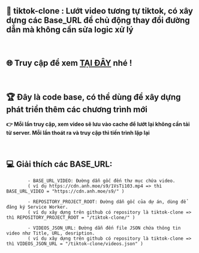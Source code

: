 ## 🚀 tiktok-clone : Lướt video tương tự tiktok, có xây dựng các Base_URL để chủ động thay đổi đường dẫn mà không cần sửa logic xử lý 

</br>

## 🌐 Truy cập để xem  [TẠI ĐÂY](https://tongtrankien1605.github.io/tiktok-clone) nhé !

</br>

## 🏆 Đây là code base, có thể dùng để xây dựng phát triển thêm các chương trình mới
 **👉 Mỗi lần truy cập, xem video sẽ lưu vào cache để lướt lại không cần tải từ server. Mỗi lần thoát ra và truy cập thì tiến trình lặp lại**

</br>

## 💻 Giải thích các BASE_URL:

            - BASE_URL_VIDEO: Đường dẫn gốc đến thư mục chứa video. 
            ( ví dụ https://cdn.anh.moe/s9/1VsTi103.mp4 => thì BASE_URL_VIDEO = "https://cdn.anh.moe/s9/" )

            - REPOSITORY_PROJECT_ROOT: Đường dẫn gốc của dự án, dùng để đăng ký Service Worker.
            ( ví dụ xây dựng trên github có repository là tiktok-clone => thì REPOSITORY_PROJECT_ROOT = "/tiktok-clone/" )
              
            - VIDEOS_JSON_URL: Đường dẫn đến file JSON chứa thông tin video như Title, URL, desription.
            ( ví dụ xây dựng trên github có repository là tiktok-clone => thì VIDEOS_JSON_URL = "/tiktok-clone/videos.json" )
            
